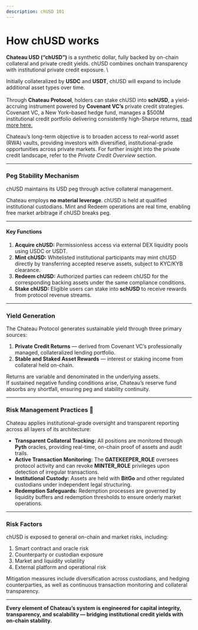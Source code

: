 ```yaml
---
description: chUSD 101
---
```


# How chUSD works

**Chateau USD (“chUSD”)** is a synthetic  dollar, fully backed by on-chain collateral and private credit yields. chUSD combines onchain transparency with institutional private credit exposure. \


Initially collateralized by **USDC** and **USDT**, chUSD will expand to include additional asset types over time.\
\
Through **Chateau Protocol**, holders can stake chUSD into **schUSD**, a yield-accruing instrument powered by **Covenant VC’s** private credit strategies. Covenant VC, a New York–based hedge fund, manages a $500M institutional credit portfolio delivering consistently high-Sharpe returns, [read more here.](../fund-partner-covenant-vc/)

Chateau’s long-term objective is to broaden access to real-world asset (RWA) vaults, providing investors with diversified, institutional-grade opportunities across private markets. For further insight into the private credit landscape, refer to the _Private Credit Overview_ section.

***

### Peg Stability Mechanism

chUSD maintains its USD peg through active collateral management.

Chateau employs **no material leverage**. chUSD is held at qualified institutional custodians. Mint and Redeem operations are real time, enabling free market arbitrage if chUSD breaks peg.

***

#### Key Functions

1. **Acquire chUSD:** Permissionless access via external DEX liquidity pools using USDC or USDT.
2. **Mint chUSD:** Whitelisted institutional participants may mint chUSD directly by transferring accepted reserve assets, subject to KYC/KYB clearance.
3. **Redeem chUSD:** Authorized parties can redeem chUSD for the corresponding backing assets under the same compliance conditions.
4. **Stake chUSD:** Eligible users can stake into **schUSD** to receive rewards from protocol revenue streams.

***

### Yield Generation

The Chateau Protocol generates sustainable yield through three primary sources:

1. **Private Credit Returns** — derived from Covenant VC’s professionally managed, collateralized lending portfolio.
2. **Stable and Staked Asset Rewards** — interest or staking income from collateral held on-chain.

Returns are variable and denominated in the underlying assets.\
If sustained negative funding conditions arise, Chateau’s reserve fund absorbs any shortfall, ensuring peg and stability continuity.

***

### Risk Management Practices 🧭

Chateau applies institutional-grade oversight and transparent reporting across all layers of its architecture:

* **Transparent Collateral Tracking:** All positions are monitored through **Pyth** oracles, providing real-time, on-chain proof of assets and audit trails.
* **Active Transaction Monitoring:** The **GATEKEEPER\_ROLE** oversees protocol activity and can revoke **MINTER\_ROLE** privileges upon detection of irregular transactions.
* **Institutional Custody:** Assets are held with **BitGo** and other regulated custodians under independent legal structuring.
* **Redemption Safeguards:** Redemption processes are governed by liquidity buffers and redemption thresholds to ensure orderly market operations.

***

### Risk Factors

chUSD is exposed to general on-chain and market risks, including:

1. Smart contract and oracle risk
2. Counterparty or custodian exposure
3. Market and liquidity volatility
4. External platform and operational risk

Mitigation measures include diversification across custodians, and hedging counterparties, as well as continuous transaction monitoring and collateral transparency.

***

**Every element of Chateau’s system is engineered for capital integrity, transparency, and scalability — bridging institutional credit yields with on-chain stability.**
